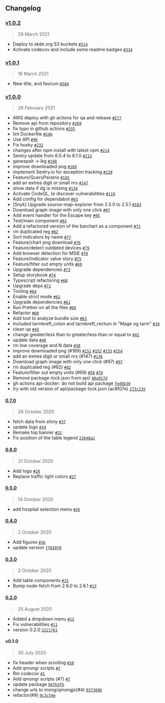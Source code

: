 ## Changelog

### [v1.0.2](https://github.com/mong/qmongjs/compare/v1.0.1...v1.0.2)

> 29 March 2021

- Deploy to skde.org S3 buckets [`#314`](https://github.com/mong/qmongjs/pull/314)
- Activate codecov and include some readme badges [`#334`](https://github.com/mong/qmongjs/pull/334)

### [v1.0.1](https://github.com/mong/qmongjs/compare/v1.0.0...v1.0.1)

> 16 March 2021

- New title, and favicon [`#284`](https://github.com/mong/qmongjs/pull/284)

### [v1.0.0](https://github.com/mong/qmongjs/compare/0.7.0...v1.0.0)

> 26 February 2021

- AWS deploy with gh actions for qa and release [`#277`](https://github.com/mong/qmongjs/pull/277)
- Remove api from repository [`#269`](https://github.com/mong/qmongjs/pull/269)
- fix typo in github actions [`#255`](https://github.com/mong/qmongjs/pull/255)
- lint Dockerfile [`#246`](https://github.com/mong/qmongjs/pull/246)
- Use API [`#96`](https://github.com/mong/qmongjs/pull/96)
- Fix husky [`#232`](https://github.com/mong/qmongjs/pull/232)
- changes after npm install with latest npm [`#214`](https://github.com/mong/qmongjs/pull/214)
- Sentry update from 6.0.4 to 6.1.0 [`#213`](https://github.com/mong/qmongjs/pull/213)
- ganespalt -&gt; lkg [`#198`](https://github.com/mong/qmongjs/pull/198)
- improve downloaded png [`#189`](https://github.com/mong/qmongjs/pull/189)
- implement Sentry.io for exception tracking [`#120`](https://github.com/mong/qmongjs/pull/120)
- Feature/QueryParams [`#102`](https://github.com/mong/qmongjs/pull/102)
- add an extrea digit or small nrs [`#147`](https://github.com/mong/qmongjs/pull/147)
- show data if dg is missing [`#134`](https://github.com/mong/qmongjs/pull/134)
- Activate CodeQL, to discover vulnerabilities [`#119`](https://github.com/mong/qmongjs/pull/119)
- Add config for dependabot [`#93`](https://github.com/mong/qmongjs/pull/93)
- [Snyk] Upgrade source-map-explorer from 2.5.0 to 2.5.1 [`#103`](https://github.com/mong/qmongjs/pull/103)
- Download graph image with only one click [`#97`](https://github.com/mong/qmongjs/pull/97)
- Add event handler for the Escape key [`#95`](https://github.com/mong/qmongjs/pull/95)
- Test/main component [`#91`](https://github.com/mong/qmongjs/pull/91)
- Add a refactored version of the barchart as a component [`#72`](https://github.com/mong/qmongjs/pull/72)
- rm duplicated reg [`#82`](https://github.com/mong/qmongjs/pull/82)
- Sort indicators by name [`#77`](https://github.com/mong/qmongjs/pull/77)
- Feature/chart png download [`#76`](https://github.com/mong/qmongjs/pull/76)
- Feature/detect outdated devices [`#79`](https://github.com/mong/qmongjs/pull/79)
- Add browser detection for MSiE [`#78`](https://github.com/mong/qmongjs/pull/78)
- Feature/indicator value story [`#75`](https://github.com/mong/qmongjs/pull/75)
- Feature/filter out empty units [`#69`](https://github.com/mong/qmongjs/pull/69)
- Upgrade dependencies [`#73`](https://github.com/mong/qmongjs/pull/73)
- Setup storybook [`#74`](https://github.com/mong/qmongjs/pull/74)
- Typescript refactoring [`#68`](https://github.com/mong/qmongjs/pull/68)
- Upgrade deps [`#71`](https://github.com/mong/qmongjs/pull/71)
- Tooling [`#64`](https://github.com/mong/qmongjs/pull/64)
- Enable strict mode [`#62`](https://github.com/mong/qmongjs/pull/62)
- Upgrade dependencies [`#61`](https://github.com/mong/qmongjs/pull/61)
- Run Prettier on all the files [`#66`](https://github.com/mong/qmongjs/pull/66)
- Refactor [`#60`](https://github.com/mong/qmongjs/pull/60)
- Add tool to analyze bundle size [`#63`](https://github.com/mong/qmongjs/pull/63)
- Included tarmkreft_colon and tarmkreft_rectum in "Mage og tarm" [`#39`](https://github.com/mong/qmongjs/pull/39)
- clean up [`#45`](https://github.com/mong/qmongjs/pull/45)
- change greater/less than to greater/less than or equal to [`#42`](https://github.com/mong/qmongjs/pull/42)
- update data [`#40`](https://github.com/mong/qmongjs/pull/40)
- rm low coverage and N data [`#38`](https://github.com/mong/qmongjs/pull/38)
- improve downloaded png (#189) [`#151`](https://github.com/mong/qmongjs/issues/151) [`#152`](https://github.com/mong/qmongjs/issues/152) [`#153`](https://github.com/mong/qmongjs/issues/153) [`#154`](https://github.com/mong/qmongjs/issues/154)
- add an extrea digit or small nrs (#147) [`#136`](https://github.com/mong/qmongjs/issues/136)
- Download graph image with only one click (#97) [`#97`](https://github.com/mong/qmongjs/issues/97)
- rm duplicated reg (#82) [`#82`](https://github.com/mong/qmongjs/issues/82)
- Feature/filter out empty units (#69) [`#58`](https://github.com/mong/qmongjs/issues/58) [`#70`](https://github.com/mong/qmongjs/issues/70)
- Remove package-lock.json from api/ [`40a917d`](https://github.com/mong/qmongjs/commit/40a917d9c3704432bec101a54eb0dee6a67671b2)
- gh actions api-docker: do not build api package [`fedbb36`](https://github.com/mong/qmongjs/commit/fedbb3671d9cf7224221c0084fba0aa59e077dee)
- try with old version of api/package-lock.json (ac8f07e) [`273c135`](https://github.com/mong/qmongjs/commit/273c1354edeb656c0a5074e4fec04dde150e6fb3)

#### [0.7.0](https://github.com/mong/qmongjs/compare/0.6.0...0.7.0)

> 26 October 2020

- fetch data from shiny [`#37`](https://github.com/mong/qmongjs/pull/37)
- update logo [`#34`](https://github.com/mong/qmongjs/pull/34)
- Remake top banner [`#32`](https://github.com/mong/qmongjs/pull/32)
- Fix position of the table legend [`22648a2`](https://github.com/mong/qmongjs/commit/22648a20761cfcbf61af09d2e22bcf775b33c983)

#### [0.6.0](https://github.com/mong/qmongjs/compare/0.5.0...0.6.0)

> 21 October 2020

- Add logo [`#28`](https://github.com/mong/qmongjs/pull/28)
- Replace traffic light colors [`#27`](https://github.com/mong/qmongjs/pull/27)

#### [0.5.0](https://github.com/mong/qmongjs/compare/0.4.0...0.5.0)

> 14 October 2020

- add hospital selection menu [`#26`](https://github.com/mong/qmongjs/pull/26)

#### [0.4.0](https://github.com/mong/qmongjs/compare/0.3.0...0.4.0)

> 2 October 2020

- Add figures [`#16`](https://github.com/mong/qmongjs/pull/16)
- update version [`ff820f0`](https://github.com/mong/qmongjs/commit/ff820f0b2be164b1e1f4a005caf524ac488173ff)

#### [0.3.0](https://github.com/mong/qmongjs/compare/0.2.0...0.3.0)

> 2 October 2020

- Add table components [`#15`](https://github.com/mong/qmongjs/pull/15)
- Bump node-fetch from 2.6.0 to 2.6.1 [`#13`](https://github.com/mong/qmongjs/pull/13)

#### [0.2.0](https://github.com/mong/qmongjs/compare/v0.1.0...0.2.0)

> 25 August 2020

- Added a dropdown menu [`#12`](https://github.com/mong/qmongjs/pull/12)
- Fix vulnerabilities [`#11`](https://github.com/mong/qmongjs/pull/11)
- version 0.2.0 [`2221761`](https://github.com/mong/qmongjs/commit/222176154316e1734d85f288eb5e9662a414dd4e)

#### v0.1.0

> 30 July 2020

- fix header when scrolling [`#10`](https://github.com/mong/qmongjs/pull/10)
- Add qmongr scripts [`#7`](https://github.com/mong/qmongjs/pull/7)
- Rm codecov [`#1`](https://github.com/mong/qmongjs/pull/1)
- Add qmongr scripts (#7) [`#7`](https://github.com/mong/qmongjs/issues/7)
- update package [`947b3fb`](https://github.com/mong/qmongjs/commit/947b3fbb36547378e72360902ba099f7d571854f)
- change urls to mong/qmongjs(#4) [`0373096`](https://github.com/mong/qmongjs/commit/03730962c8acdf502b58a9bb4f1476672bfa7857)
- refactor(#9) [`0c3c54e`](https://github.com/mong/qmongjs/commit/0c3c54e72daff88b5fcc55e4b7194ed3e709b105)
